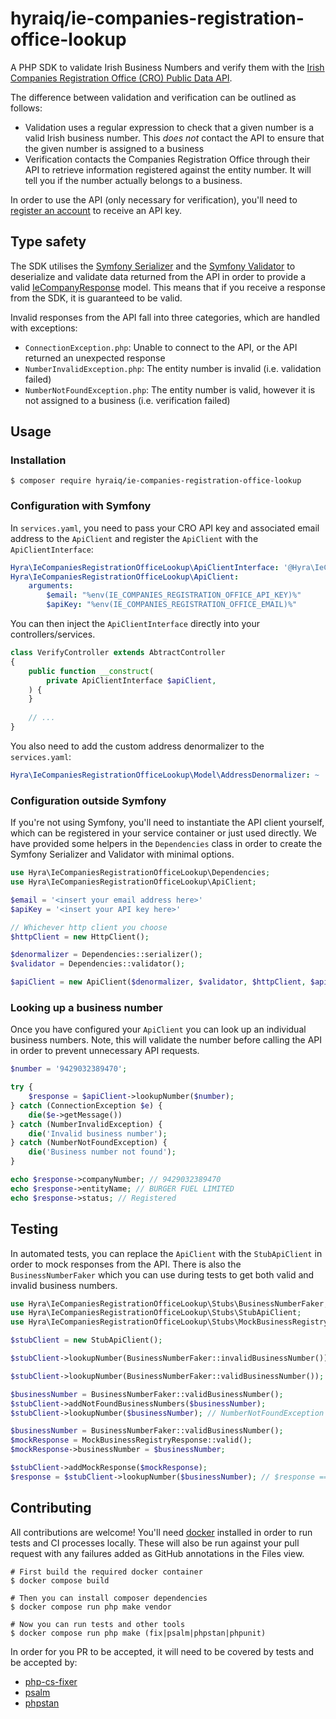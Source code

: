 hyraiq/ie-companies-registration-office-lookup
================

A PHP SDK to validate Irish Business Numbers and verify them with the
[Irish Companies Registration Office (CRO) Public Data API](https://services.cro.ie/index.aspx).

The difference between validation and verification can be outlined as follows:

- Validation uses a regular expression to check that a given number is a valid Irish business number. This _does not_ contact the API to
  ensure that the given number is assigned to a business
- Verification contacts the Companies Registration Office through their API to retrieve information registered against the entity number. It
  will tell you if the number actually belongs to a business.

In order to use the API (only necessary for verification), you'll need to
[register an account](https://services.cro.ie/overview.aspx) to receive an API key.


## Type safety

The SDK utilises the [Symfony Serializer](https://symfony.com/doc/current/components/serializer.html) and the
[Symfony Validator](https://symfony.com/doc/current/components/validator.html) to deserialize and validate data returned
from the API in order to provide a valid [IeCompanyResponse](./src/Model/IeCompanyResponse.php) model.
This means that if you receive a response from the SDK, it is guaranteed to be valid.

Invalid responses from the API fall into three categories, which are handled with exceptions:

- `ConnectionException.php`: Unable to connect to the API, or the API returned an unexpected response
- `NumberInvalidException.php`: The entity number is invalid (i.e. validation failed)
- `NumberNotFoundException.php`: The entity number is valid, however it is not assigned to a business (i.e. verification failed)


## Usage

### Installation

```shell
$ composer require hyraiq/ie-companies-registration-office-lookup
```

### Configuration with Symfony

In `services.yaml`, you need to pass your CRO API key and associated email address to the `ApiClient` and register the `ApiClient` with the
`ApiClientInterface`:

```yaml
Hyra\IeCompaniesRegistrationOfficeLookup\ApiClientInterface: '@Hyra\IeCompaniesRegistrationOfficeLookup\ApiClient'
Hyra\IeCompaniesRegistrationOfficeLookup\ApiClient:
    arguments:
        $email: "%env(IE_COMPANIES_REGISTRATION_OFFICE_API_KEY)%"
        $apiKey: "%env(IE_COMPANIES_REGISTRATION_OFFICE_EMAIL)%"
```

You can then inject the `ApiClientInterface` directly into your controllers/services.

```php
class VerifyController extends AbtractController
{
    public function __construct(
        private ApiClientInterface $apiClient,
    ) {
    }
    
    // ...  
}
```

You also need to add the custom address denormalizer to the `services.yaml`:

```yaml
Hyra\IeCompaniesRegistrationOfficeLookup\Model\AddressDenormalizer: ~
```

### Configuration outside Symfony

If you're not using Symfony, you'll need to instantiate the API client yourself, which can be registered in your service
container or just used directly. We have provided some helpers in the `Dependencies` class in order to create the
Symfony Serializer and Validator with minimal options.

```php
use Hyra\IeCompaniesRegistrationOfficeLookup\Dependencies;
use Hyra\IeCompaniesRegistrationOfficeLookup\ApiClient;

$email = '<insert your email address here>'
$apiKey = '<insert your API key here>'

// Whichever http client you choose
$httpClient = new HttpClient();

$denormalizer = Dependencies::serializer();
$validator = Dependencies::validator();

$apiClient = new ApiClient($denormalizer, $validator, $httpClient, $apiKey, $email);
```

### Looking up a business number

Once you have configured your `ApiClient` you can look up an individual business numbers. Note, this will validate the number before
calling the API in order to prevent unnecessary API requests.

```php
$number = '9429032389470';

try {
    $response = $apiClient->lookupNumber($number);
} catch (ConnectionException $e) {
    die($e->getMessage())
} catch (NumberInvalidException) {
    die('Invalid business number');
} catch (NumberNotFoundException) {
    die('Business number not found');
}

echo $response->companyNumber; // 9429032389470
echo $response->entityName; // BURGER FUEL LIMITED
echo $response->status; // Registered
```


## Testing

In automated tests, you can replace the `ApiClient` with the `StubApiClient` in order to mock responses from the API.
There is also the `BusinessNumberFaker` which you can use during tests to get both valid and invalid business numbers.

```php
use Hyra\IeCompaniesRegistrationOfficeLookup\Stubs\BusinessNumberFaker;
use Hyra\IeCompaniesRegistrationOfficeLookup\Stubs\StubApiClient;
use Hyra\IeCompaniesRegistrationOfficeLookup\Stubs\MockBusinessRegistryResponse;

$stubClient = new StubApiClient();

$stubClient->lookupNumber(BusinessNumberFaker::invalidBusinessNumber()); // NumberInvalidException - Note, the stub still uses the validator

$stubClient->lookupNumber(BusinessNumberFaker::validBusinessNumber()); // LogicException - You need to tell the stub how to respond to specific queries

$businessNumber = BusinessNumberFaker::validBusinessNumber();
$stubClient->addNotFoundBusinessNumbers($businessNumber);
$stubClient->lookupNumber($businessNumber); // NumberNotFoundException

$businessNumber = BusinessNumberFaker::validBusinessNumber();
$mockResponse = MockBusinessRegistryResponse::valid();
$mockResponse->businessNumber = $businessNumber;

$stubClient->addMockResponse($mockResponse);
$response = $stubClient->lookupNumber($businessNumber); // $response === $mockResponse
```


## Contributing

All contributions are welcome! You'll need [docker](https://docs.docker.com/engine/install/) installed in order to
run tests and CI processes locally. These will also be run against your pull request with any failures added as
GitHub annotations in the Files view.

```shell
# First build the required docker container
$ docker compose build

# Then you can install composer dependencies
$ docker compose run php make vendor

# Now you can run tests and other tools
$ docker compose run php make (fix|psalm|phpstan|phpunit)
```

In order for you PR to be accepted, it will need to be covered by tests and be accepted by:

- [php-cs-fixer](https://github.com/FriendsOfPhp/PHP-CS-Fixer)
- [psalm](https://github.com/vimeo/psalm/)
- [phpstan](https://github.com/phpstan/phpstan)
